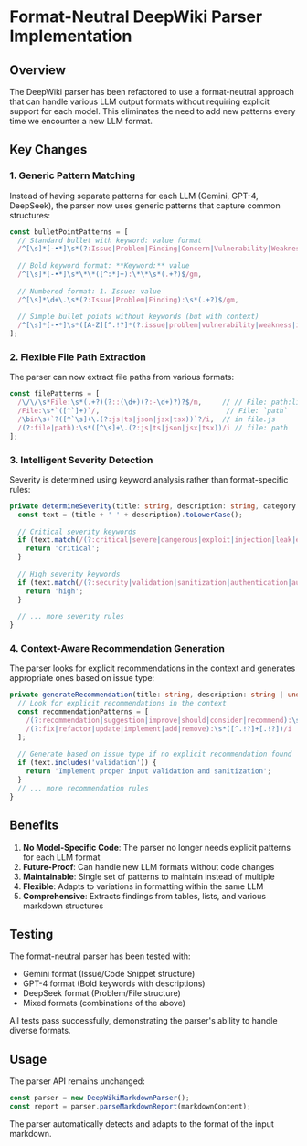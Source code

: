 # Format-Neutral DeepWiki Parser Implementation

## Overview

The DeepWiki parser has been refactored to use a format-neutral approach that can handle various LLM output formats without requiring explicit support for each model. This eliminates the need to add new patterns every time we encounter a new LLM format.

## Key Changes

### 1. Generic Pattern Matching

Instead of having separate patterns for each LLM (Gemini, GPT-4, DeepSeek), the parser now uses generic patterns that capture common structures:

```typescript
const bulletPointPatterns = [
  // Standard bullet with keyword: value format
  /^[\s]*[-•*]\s*(?:Issue|Problem|Finding|Concern|Vulnerability|Weakness|Gap):\s*(.+?)$/gm,
  
  // Bold keyword format: **Keyword:** value
  /^[\s]*[-•*]\s*\*\*([^:*]+):\*\*\s*(.+?)$/gm,
  
  // Numbered format: 1. Issue: value
  /^[\s]*\d+\.\s*(?:Issue|Problem|Finding):\s*(.+?)$/gm,
  
  // Simple bullet points without keywords (but with context)
  /^[\s]*[-•*]\s*([A-Z][^.!?]*(?:issue|problem|vulnerability|weakness|inefficiency|concern)[^.!?]*[.!?]?)$/gm
];
```

### 2. Flexible File Path Extraction

The parser can now extract file paths from various formats:

```typescript
const filePatterns = [
  /\/\/\s*File:\s*(.+?)(?::(\d+)(?:-\d+)?)?$/m,     // // File: path:line
  /File:\s*`([^`]+)`/,                               // File: `path`
  /\bin\s+`?([^`\s]+\.(?:js|ts|json|jsx|tsx))`?/i,  // in file.js
  /(?:file|path):\s*([^\s]+\.(?:js|ts|json|jsx|tsx))/i // file: path
];
```

### 3. Intelligent Severity Detection

Severity is determined using keyword analysis rather than format-specific rules:

```typescript
private determineSeverity(title: string, description: string, category: string): 'critical' | 'high' | 'medium' | 'low' {
  const text = (title + ' ' + description).toLowerCase();
  
  // Critical severity keywords
  if (text.match(/(?:critical|severe|dangerous|exploit|injection|leak|exposure|unauthorized)/)) {
    return 'critical';
  }
  
  // High severity keywords
  if (text.match(/(?:security|validation|sanitization|authentication|authorization)/) && category === 'security') {
    return 'high';
  }
  
  // ... more severity rules
}
```

### 4. Context-Aware Recommendation Generation

The parser looks for explicit recommendations in the context and generates appropriate ones based on issue type:

```typescript
private generateRecommendation(title: string, description: string | undefined, context: string): string {
  // Look for explicit recommendations in the context
  const recommendationPatterns = [
    /(?:recommendation|suggestion|improve|should|consider|recommend):\s*([^.!?]+[.!?])/i,
    /(?:fix|refactor|update|implement|add|remove):\s*([^.!?]+[.!?])/i
  ];
  
  // Generate based on issue type if no explicit recommendation found
  if (text.includes('validation')) {
    return 'Implement proper input validation and sanitization';
  }
  // ... more recommendation rules
}
```

## Benefits

1. **No Model-Specific Code**: The parser no longer needs explicit patterns for each LLM format
2. **Future-Proof**: Can handle new LLM formats without code changes
3. **Maintainable**: Single set of patterns to maintain instead of multiple
4. **Flexible**: Adapts to variations in formatting within the same LLM
5. **Comprehensive**: Extracts findings from tables, lists, and various markdown structures

## Testing

The format-neutral parser has been tested with:
- Gemini format (Issue/Code Snippet structure)
- GPT-4 format (Bold keywords with descriptions)
- DeepSeek format (Problem/File structure)
- Mixed formats (combinations of the above)

All tests pass successfully, demonstrating the parser's ability to handle diverse formats.

## Usage

The parser API remains unchanged:

```typescript
const parser = new DeepWikiMarkdownParser();
const report = parser.parseMarkdownReport(markdownContent);
```

The parser automatically detects and adapts to the format of the input markdown.